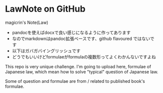 # LawNote on GitHub
magicrin's Note(Law)

* pandocを使えばdocxで良い感じになるように作ってあります
* なのでmarkdownはpandoc拡張ベースです、github flavoured ではないです
* 以下はガバガバイングリッシュです
* どうでもいいけどformulaeがformulaの複数形ってよくわかんないですよね

This repo is very unique challenge.
I'm going to upload here, formulae of Japanese law, which mean how to solve "typical" question of Japanese law.

Some of question and formulae are from / related to published book's formulae.
